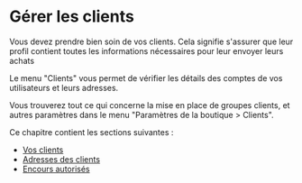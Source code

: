 # Gérer les clients

Vous devez prendre bien soin de vos clients. Cela signifie s'assurer que leur profil contient toutes les informations nécessaires pour leur envoyer leurs achats

Le menu "Clients" vous permet de vérifier les détails des comptes de vos utilisateurs et leurs adresses.

Vous trouverez tout ce qui concerne la mise en place de groupes clients, et autres paramètres dans le menu "Paramètres de la boutique &gt; Clients".

Ce chapitre contient les sections suivantes :

* [Vos clients](vos-clients.md)
* [Adresses des clients](adresses-des-clients.md)
* [Encours autorisés](encours-autorises.md)

